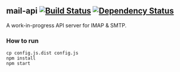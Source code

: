 ## mail-api [![Build Status](https://travis-ci.org/jgillich/mail-api.png?branch=master)](https://travis-ci.org/jgillich/mail-api) [![Dependency Status](https://david-dm.org/jgillich/mail-api.png)](https://david-dm.org/jgillich/mail-api)

A work-in-progress API server for IMAP & SMTP.


### How to run
```
cp config.js.dist config.js
npm install
npm start
```
